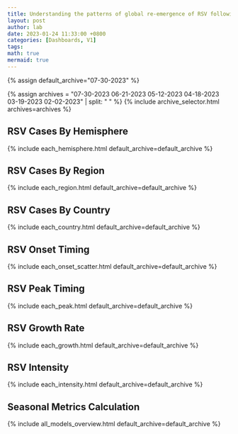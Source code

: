 ```yaml
---
title: Understanding the patterns of global re-emergence of RSV following COVID19 pandemic
layout: post
author: lab
date: 2023-01-24 11:33:00 +0800
categories: [Dashboards, V1]
tags:
math: true
mermaid: true
---
```


{% assign default_archive="07-30-2023" %}

{% assign archives = "07-30-2023 06-21-2023 05-12-2023 04-18-2023 03-19-2023 02-02-2023" | split: " " %}
{% include archive_selector.html archives=archives %}

## RSV Cases By Hemisphere
{% include each_hemisphere.html default_archive=default_archive %}

## RSV Cases By Region
{% include each_region.html default_archive=default_archive %}

## RSV Cases By Country
{% include each_country.html default_archive=default_archive %}

## RSV Onset Timing
{% include each_onset_scatter.html default_archive=default_archive %}

## RSV Peak Timing
{% include each_peak.html default_archive=default_archive %}

## RSV Growth Rate
{% include each_growth.html default_archive=default_archive %}

## RSV Intensity
{% include each_intensity.html default_archive=default_archive %}

## Seasonal Metrics Calculation
{% include all_models_overview.html default_archive=default_archive %}
